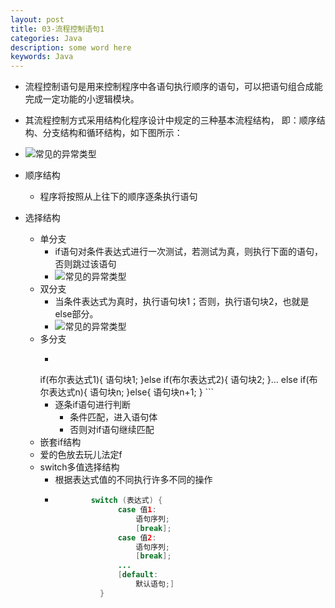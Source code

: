 ```yaml
---
layout: post
title: 03-流程控制语句1
categories: Java
description: some word here
keywords: Java
---
```


- 流程控制语句是用来控制程序中各语句执行顺序的语句，可以把语句组合成能完成一定功能的小逻辑模块。
- 其流程控制方式采用结构化程序设计中规定的三种基本流程结构， 即：顺序结构、分支结构和循环结构，如下图所示：
- ![常见的异常类型](/images/posts/java/03process01/process.png)

- 顺序结构
	- 程序将按照从上往下的顺序逐条执行语句
- 选择结构
	- 单分支
		- if语句对条件表达式进行一次测试，若测试为真，则执行下面的语句，否则跳过该语句
		- ![常见的异常类型](/images/posts/java/03process01/if-single-branch.png)
	- 双分支
		- 当条件表达式为真时，执行语句块1；否则，执行语句块2，也就是else部分。
		- ![常见的异常类型](/images/posts/java/03process01/if-double-branch.png)
	- 多分支
		- ```java
		if(布尔表达式1){
				语句块1;
		}else if(布尔表达式2){
				语句块2;
		}...
		else if(布尔表达式n){
				语句块n;
		}else{
				语句块n+1;
		}
		  ```
		- 逐条if语句进行判断
			- 条件匹配，进入语句体
			- 否则对if语句继续匹配
	- 嵌套if结构
	- 爱的色放去玩儿法定f
	- switch多值选择结构
		- 根据表达式值的不同执行许多不同的操作
		- ```java
		          switch (表达式) {
						case 值1:
							语句序列;
							[break];
						case 值2:
							语句序列;
							[break];
						...
						[default:
							默认语句;]
					}
		  ```